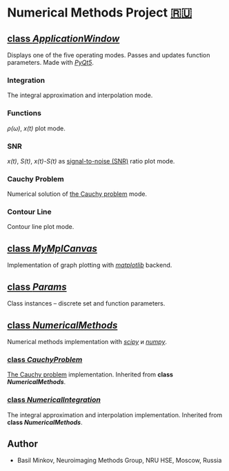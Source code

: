 # Numerical Methods Project [:ru:](/info/README_RUS.md)

## [class _ApplicationWindow_](/main.py)
Displays one of the five operating modes. Passes and updates function parameters. Made with [_PyQt5_](https://pypi.python.org/pypi/PyQt5).

### Integration
The integral approximation and interpolation mode.

### Functions
 _ρ(ω)_, _x(t)_ plot mode.

### SNR
_x(t)_, _S(t)_, _x(t)-S(t)_ as [signal-to-noise (SNR)](https://en.wikipedia.org/wiki/Signal-to-noise_ratio) ratio plot mode.

### Cauchy Problem
Numerical solution of [the Cauchy problem](https://en.wikipedia.org/wiki/Cauchy_problem) mode.

### Contour Line
Contour line plot mode.

## [class _MyMplCanvas_](/canvas.py)
Implementation of graph plotting with [_matplotlib_](https://matplotlib.org/) backend.

## [class _Params_](/params.py)
Class instances – discrete set and function parameters.

## [class _NumericalMethods_](/numerical_methods.py)
Numerical methods implementation with [_scipy_](https://www.scipy.org/) и [_numpy_](http://www.numpy.org/).

### [class _CauchyProblem_](/numerical_methods.py)
[The Cauchy problem](https://en.wikipedia.org/wiki/Cauchy_problem) implementation. Inherited from **class _NumericalMethods_**.

### [class _NumericalIntegration_]((/numerical_methods.py))
The integral approximation and interpolation implementation. Inherited from **class _NumericalMethods_**.

## Author
- Basil Minkov, Neuroimaging Methods Group, NRU HSE, Moscow, Russia